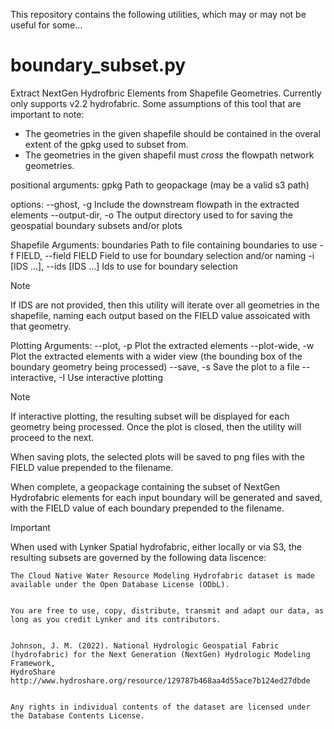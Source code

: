 This repository contains the following utilities, which may or may not be useful for some...

# boundary_subset.py

Extract NextGen Hydrofbric Elements from Shapefile Geometries. Currently only supports v2.2 hydrofabric.  Some assumptions of this tool that are important to note:

- The geometries in the given shapefile should be contained in the overal extent of the gpkg used to subset from.
- The geometries in the given shapefil must *cross* the flowpath network geometries.


positional arguments:
  gpkg                  Path to geopackage (may be a valid s3 path)

options:
  --ghost, -g           Include the downstream flowpath in the extracted elements
  --output-dir, -o      The output directory used to for saving the geospatial boundary subsets and/or plots

Shapefile Arguments:
  boundaries            Path to file containing boundaries to use
  -f FIELD, --field FIELD
                        Field to use for boundary selection and/or naming
  -i [IDS ...], --ids [IDS ...]
                        Ids to use for boundary selection
  
>[!NOTE] 
>If IDS are not provided, then this utility will iterate over all geometries in the shapefile, naming each output based on the FIELD value assoicated with that geometry.

Plotting Arguments:
  --plot, -p            Plot the extracted elements
  --plot-wide, -w       Plot the extracted elements with a wider view (the bounding box of the boundary geometry being processed)
  --save, -s            Save the plot to a file
  --interactive, -I     Use interactive plotting

>[!NOTE]
>If interactive plotting, the resulting subset will be displayed for each geometry being processed.  Once the plot is closed, then the utility will proceed to the next.

When saving plots, the selected plots will be saved to png files with the FIELD value prepended to the filename.

When complete, a geopackage containing the subset of NextGen Hydrofabric elements for each input boundary will be generated and saved, with the FIELD value of each boundary prepended to the filename.

>[!IMPORTANT] 
>When used with Lynker Spatial hydrofabric, either locally or via S3, the resulting subsets are governed by the following data liscence:

```
The Cloud Native Water Resource Modeling Hydrofabric dataset is made available under the Open Database License (ODbL).


You are free to use, copy, distribute, transmit and adapt our data, as long as you credit Lynker and its contributors.


Johnson, J. M. (2022). National Hydrologic Geospatial Fabric (hydrofabric) for the Next Generation (NextGen) Hydrologic Modeling Framework,
HydroShare http://www.hydroshare.org/resource/129787b468aa4d55ace7b124ed27dbde


Any rights in individual contents of the dataset are licensed under the Database Contents License.
```
